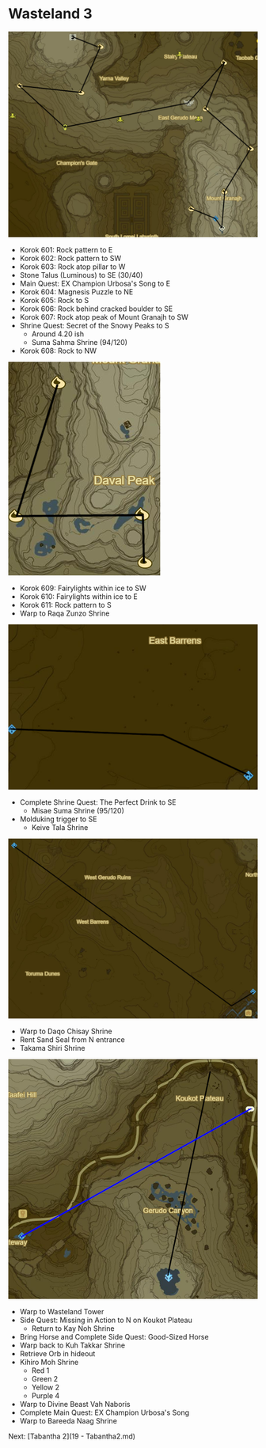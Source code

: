 # Wasteland 3

![Wasteland14](images/Wasteland14.PNG)

* Korok 601: Rock pattern to E
* Korok 602: Rock pattern to SW
* Korok 603: Rock atop pillar to W
* Stone Talus (Luminous) to SE (30/40)
* Main Quest: EX Champion Urbosa's Song to E
* Korok 604: Magnesis Puzzle to NE
* Korok 605: Rock to S
* Korok 606: Rock behind cracked boulder to SE
* Korok 607: Rock atop peak of Mount Granajh to SW
* Shrine Quest: Secret of the Snowy Peaks to S
  * Around 4.20 ish
  * Suma Sahma Shrine (94/120)
* Korok 608: Rock to NW

![Wasteland15](images/Wasteland15.PNG)

* Korok 609: Fairylights within ice to SW
* Korok 610: Fairylights within ice to E
* Korok 611: Rock pattern to S
* Warp to Raqa Zunzo Shrine

![Wasteland16](images/Wasteland16.PNG)

* Complete Shrine Quest: The Perfect Drink to SE
  * Misae Suma Shrine (95/120)
* Molduking trigger to SE
  * Keive Tala Shrine

![Wasteland17](images/Wasteland17.PNG)

* Warp to Daqo Chisay Shrine
* Rent Sand Seal from N entrance
* Takama Shiri Shrine

![Wasteland18](images/Wasteland18.PNG)

* Warp to Wasteland Tower
* Side Quest: Missing in Action to N on Koukot Plateau
  * Return to Kay Noh Shrine
* Bring Horse and Complete Side Quest: Good-Sized Horse
* Warp back to Kuh Takkar Shrine
* Retrieve Orb in hideout
* Kihiro Moh Shrine
  * Red 1
  * Green 2
  * Yellow 2
  * Purple 4
* Warp to Divine Beast Vah Naboris
* Complete Main Quest: EX Champion Urbosa's Song
* Warp to Bareeda Naag Shrine

Next: [Tabantha 2](19 - Tabantha2.md)
